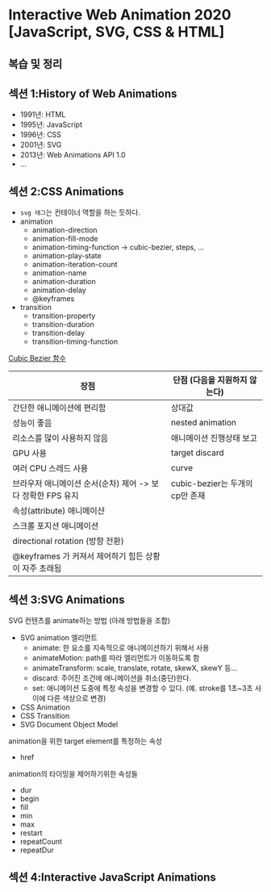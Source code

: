 # Interactive Web Animation 2020 [JavaScript, SVG, CSS & HTML]

## 복습 및 정리

## 섹션 1:History of Web Animations

- 1991년: HTML
- 1995년: JavaScript
- 1996년: CSS
- 2001년: SVG
- 2013년: Web Animations API 1.0
- ...

## 섹션 2:CSS Animations

- `svg 태그`는 컨테이너 역할을 하는 듯하다.
- animation
  - animation-direction
  - animation-fill-mode
  - animation-timing-function -> cubic-bezier, steps, ...
  - animation-play-state
  - animation-iteration-count
  - animation-name
  - animation-duration
  - animation-delay
  - @keyframes
- transition
  - transition-property
  - transition-duration
  - transition-delay
  - transition-timing-function

[Cubic Bezier 함수](https://cubic-bezier.com)

| 장점                                                        | 단점 (다음을 지원하지 않는다)   |
| ----------------------------------------------------------- | ------------------------------- |
| 간단한 애니메이션에 편리함                                  | 상대값                          |
| 성능이 좋음                                                 | nested animation                |
| 리소스를 많이 사용하지 않음                                 | 애니메이션 진행상태 보고        |
| GPU 사용                                                    | target discard                  |
| 여러 CPU 스레드 사용                                        | curve                           |
| 브라우저 애니메이션 순서(순차) 제어 -> 보다 정확한 FPS 유지 | cubic-bezier는 두개의 cp만 존재 |
| 속성(attribute) 애니메이샨                                  |
| 스크롤 포지션 애니메이션                                    |
| directional rotation (방향 전환)                            |
| @keyframes 가 커져서 제어하기 힘든 상황이 자주 초래됨       |

## 섹션 3:SVG Animations

SVG 컨텐츠를 animate하는 방법 (아래 방법들을 조합)

- SVG animation 엘리먼트
  - animate: 한 요소를 지속적으로 애니메이션하기 위해서 사용
  - animateMotion: path를 따라 엘리먼트가 이동하도록 함
  - animateTransform: scale, translate, rotate, skewX, skewY 등...
  - discard: 주어진 조건에 애니메이션을 취소(중단)한다.
  - set: 애니메이션 도중에 특정 속성을 변경할 수 있다. (예. stroke를 1초~3초 사이에 다른 색상으로 변경)
- CSS Animation
- CSS Transition
- SVG Document Object Model

animation을 위한 target element를 특정하는 속성

- href

animation의 타이밍을 제어하기위한 속성들

- dur
- begin
- fill
- min
- max
- restart
- repeatCount
- repeatDur

## 섹션 4:Interactive JavaScript Animations
